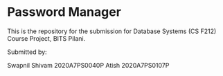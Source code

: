 # Password Manager

This is the repository for the submission for Database Systems (CS F212) Course Project, BITS Pilani.

Submitted by:

Swapnil Shivam 2020A7PS0040P
Atish 2020A7PS0107P
